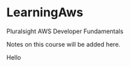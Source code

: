 # LearningAws
Pluralsight AWS Developer Fundamentals

Notes on this course will be added here.

Hello
